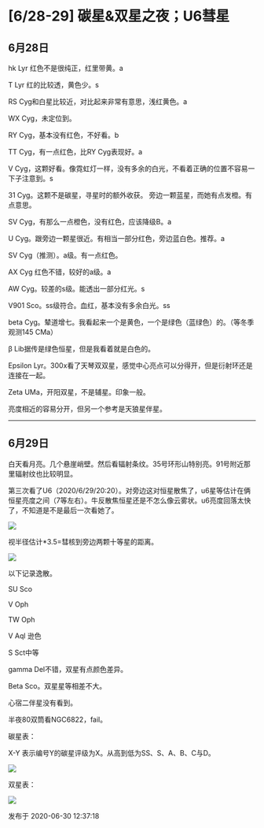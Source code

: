 # [6/28-29] 碳星&双星之夜；U6彗星

## 6月28日

hk Lyr 红色不是很纯正，红里带黄。a

T Lyr 红的比较透，黄色少。s

RS Cyg和白星比较近，对比起来非常有意思，浅红黄色。a

WX Cyg，未定位到。

RY Cyg，基本没有红色，不好看。b

TT Cyg，有一点红色，比RY Cyg表现好。a

V Cyg，这颗好看。像霓虹灯一样，没有多余的白光，不看着正确的位置不容易一下子注意到。s

31 Cyg。这颗不是碳星，寻星时的额外收获。 旁边一颗蓝星，而她有点发橙。有点意思。

SV Cyg，有那么一点橙色，没有红色，应该降级B。a

U Cyg。跟旁边一颗星很近。有相当一部分红色，旁边蓝白色。推荐。a

SV Cyg（推测）。a级。有一点红色。

AX Cyg 红色不错，较好的a级。a

AW Cyg。较差的s级。能透出一部分红光。s

V901 Sco。ss级符合。血红，基本没有多余白光。ss

beta Cyg。辇道增七。我看起来一个是黄色，一个是绿色（蓝绿色）的。（等冬季观测145 CMa）

β Lib据传是绿色恒星，但是我看着就是白色的。

Epsilon Lyr。300x看了天琴双双星，感觉中心亮点可以分得开，但是衍射环还是连接在一起。

Zeta UMa，开阳双星，不是辅星。印象一般。

亮度相近的容易分开，但另一个参考是天狼星伴星。

* * *

## 6月29日

白天看月亮。几个悬崖峭壁。然后看辐射条纹。35号环形山特别亮。91号附近那里辐射纹也比较明显。

第三次看了U6（2020/6/29/20:20）。对旁边这对恒星散焦了，u6星等估计在俩恒星亮度之间（7等左右）。牛反散焦恒星还是不怎么像云雾状。u6亮度回落太快了，不知道是不是最后一次看她了。

  

![](https://pic3.zhimg.com/v2-a042410c36f566d9e76dc28f034b909e_720w.jpg?source=d16d100b)

  

视半径估计*3.5=彗核到旁边两颗十等星的距离。

  

![](https://pic3.zhimg.com/v2-8295f21f5157b8ba47c982dd447e210d_720w.jpg?source=d16d100b)

  

以下记录逸散。

SU Sco

V Oph

TW Oph

V Aql 逊色

S Sct中等

gamma Del不错，双星有点颜色差异。

Beta Sco。双星星等相差不大。

心宿二伴星没有看到。

半夜80双筒看NGC6822，fail。

  

碳星表：

X-Y 表示编号Y的碳星评级为X。从高到低为SS、S、A、B、C与D。

![](https://pica.zhimg.com/v2-47c3f0412681ff5007c2a0a7daa6edcd_720w.png?source=d16d100b)

  

双星表：

![](https://pic2.zhimg.com/v2-d606f885501f1b7fe17741aee83342f8_720w.png?source=d16d100b)

发布于 2020-06-30 12:37:18

